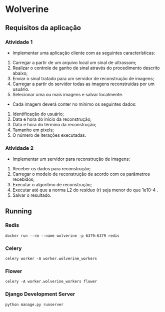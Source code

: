 # Wolverine

## Requisitos da aplicação

### Atividade 1

- Implementar uma aplicação cliente com as seguintes características:

1. Carregar a partir de um arquivo local um sinal de ultrassom;
2. Realizar o controle de ganho de sinal através do procedimento descrito abaixo;
3. Enviar o sinal tratado para um servidor de reconstrução de imagens;
4. Carregar a partir do servidor todas as imagens reconstruídas por um usuário.
5. Selecionar uma ou mais imagens e salvar localmente.

- Cada imagem deverá conter no mínimo os seguintes dados:

1. Identificação do usuário;
2. Data e hora do início da reconstrução;
3. Data e hora do término da reconstrução;
4. Tamanho em pixels;
5. O número de iterações executadas.


### Atividade 2

- Implementar um servidor para reconstrução de imagens:

1. Receber os dados para reconstrução;
2. Carregar o modelo de reconstrução de acordo com os parâmetros recebidos;
3. Executar o algoritmo de reconstrução;
4. Executar até que a norma L2 do resíduo (r) seja menor do que 1e10-4 .
5. Salvar o resultado.


## Running

### Redis
```
docker run --rm --name wolverine -p 6379:6379 redis
```

### Celery
```
celery worker -A worker.wolverine_workers
```

### Flower
```
celery -A worker.wolverine_workers flower
```

### Django Development Server
```
python manage.py runserver
```